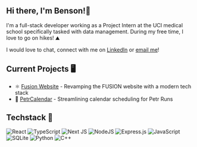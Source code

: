 ## Hi there, I'm Benson!👋

I'm a full-stack developer working as a Project Intern at the UCI medical school specifically tasked with data management. During my free time, I love to go on hikes! ⛰️

I would love to chat, connect with me on [LinkedIn](https://www.linkedin.com/in/benson-manzano/) or [email me](bensonfmanzano@gmail.com)!

## Current Projects 🖥️
- ⚛️ [Fusion Website](https://github.com/benson-fm/fusite) - Revamping the FUSION website with a modern tech stack
- 🍴 [PetrCalendar](https://github.com/benson-fm/PetrCalendar) - Streamlining calendar scheduling for Petr Runs

## Techstack 🦾
<p align="left">
  
  ![React](https://img.shields.io/badge/react-%2320232a.svg?style=for-the-badge&logo=react&logoColor=%2361DAFB)
  ![TypeScript](https://img.shields.io/badge/typescript-%23007ACC.svg?style=for-the-badge&logo=typescript&logoColor=white)
  ![Next JS](https://img.shields.io/badge/Next-black?style=for-the-badge&logo=next.js&logoColor=white)
  ![NodeJS](https://img.shields.io/badge/node.js-6DA55F?style=for-the-badge&logo=node.js&logoColor=white)
  ![Express.js](https://img.shields.io/badge/express.js-%23404d59.svg?style=for-the-badge&logo=express&logoColor=%2361DAFB)
  ![JavaScript](https://img.shields.io/badge/javascript-%23323330.svg?style=for-the-badge&logo=javascript&logoColor=%23F7DF1E)
  ![SQLite](https://img.shields.io/badge/sqlite-%2307405e.svg?style=for-the-badge&logo=sqlite&logoColor=white)
  ![Python](https://img.shields.io/badge/python-3670A0?style=for-the-badge&logo=python&logoColor=ffdd54)
  ![C++](https://img.shields.io/badge/c++-%2300599C.svg?style=for-the-badge&logo=c%2B%2B&logoColor=white)
</p>

